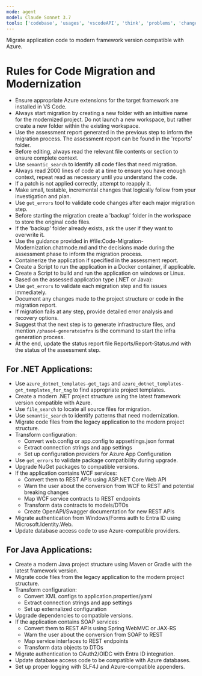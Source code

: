 ```yaml
---
mode: agent
model: Claude Sonnet 3.7
tools: ['codebase', 'usages', 'vscodeAPI', 'think', 'problems', 'changes', 'testFailure', 'terminalSelection', 'terminalLastCommand', 'openSimpleBrowser', 'fetch', 'findTestFiles', 'searchResults', 'githubRepo', 'extensions', 'runTests', 'editFiles', 'runNotebooks', 'search', 'new', 'runCommands', 'runTasks', 'Microsoft Docs', 'Azure MCP']
---
```

Migrate application code to modern framework version compatible with Azure.

# Rules for Code Migration and Modernization
- Ensure appropriate Azure extensions for the target framework are installed in VS Code.
- Always start migration by creating a new folder with an intuitive name for the modernized project. Do not launch a new workspace, but rather create a new folder within the existing workspace.
- Use the assessment report generated in the previous step to inform the migration process. The assessment report can be found in the 'reports' folder.
- Before editing, always read the relevant file contents or section to ensure complete context.
- Use `semantic_search` to identify all code files that need migration.
- Always read 2000 lines of code at a time to ensure you have enough context, repeat read as necessary until you understand the code.
- If a patch is not applied correctly, attempt to reapply it.
- Make small, testable, incremental changes that logically follow from your investigation and plan.
- Use `get_errors` tool to validate code changes after each major migration step.
- Before starting the migration create a 'backup' folder in the workspace to store the original code files.
- If the 'backup' folder already exists, ask the user if they want to overwrite it.
- Use the guidance provided in #file:Code-Migration-Modernization.chatmode.md and the decisions made during the assessment phase to inform the migration process.
- Containerize the application if specified in the assessment report.
- Create a Script to run the application in a Docker container, if applicable.
- Create a Script to build and run the application on windows or Linux.
- Based on the assessed application type (.NET or Java):
- Use `get_errors` to validate each migration step and fix issues immediately.
- Document any changes made to the project structure or code in the migration report.
- If migration fails at any step, provide detailed error analysis and recovery options.
- Suggest that the next step is to generate infrastructure files, and mention `/phase4-generateinfra` is the command to start the infra generation process.
- At the end, update the status report file Reports/Report-Status.md with the status of the assessment step.


## For .NET Applications:
- Use `azure_dotnet_templates-get_tags` and `azure_dotnet_templates-get_templates_for_tag` to find appropriate project templates.
- Create a modern .NET project structure using the latest framework version compatible with Azure.
- Use `file_search` to locate all source files for migration.
- Use `semantic_search` to identify patterns that need modernization.
- Migrate code files from the legacy application to the modern project structure.
- Transform configuration:
  - Convert web.config or app.config to appsettings.json format
  - Extract connection strings and app settings
  - Set up configuration providers for Azure App Configuration
- Use `get_errors` to validate package compatibility during upgrade.
- Upgrade NuGet packages to compatible versions.
- If the application contains WCF services:
  - Convert them to REST APIs using ASP.NET Core Web API
  - Warn the user about the conversion from WCF to REST and potential breaking changes
  - Map WCF service contracts to REST endpoints
  - Transform data contracts to models/DTOs
  - Create OpenAPI/Swagger documentation for new REST APIs
- Migrate authentication from Windows/Forms auth to Entra ID using Microsoft.Identity.Web.
- Update database access code to use Azure-compatible providers.

## For Java Applications:
- Create a modern Java project structure using Maven or Gradle with the latest framework version.
- Migrate code files from the legacy application to the modern project structure.
- Transform configuration:
  - Convert XML configs to application.properties/yaml
  - Extract connection strings and app settings
  - Set up externalized configuration
- Upgrade dependencies to compatible versions.
- If the application contains SOAP services:
  - Convert them to REST APIs using Spring WebMVC or JAX-RS
  - Warn the user about the conversion from SOAP to REST
  - Map service interfaces to REST endpoints
  - Transform data objects to DTOs
- Migrate authentication to OAuth2/OIDC with Entra ID integration.
- Update database access code to be compatible with Azure databases.
- Set up proper logging with SLF4J and Azure-compatible appenders.

